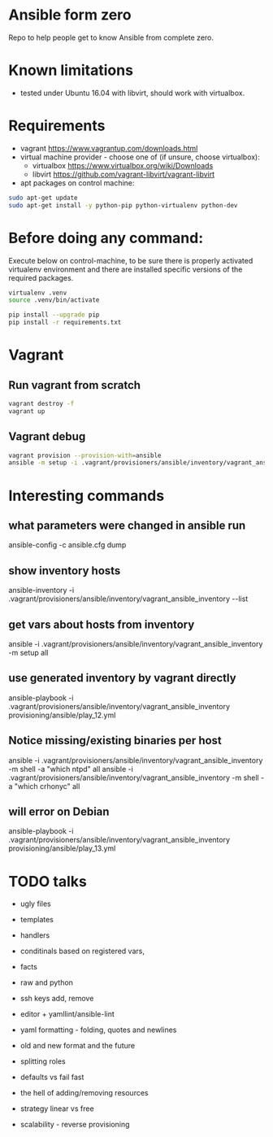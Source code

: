 # Ansible form zero

Repo to help people get to know Ansible from complete zero.

# Known limitations

- tested under Ubuntu 16.04 with libvirt, should work with virtualbox.

# Requirements
- vagrant https://www.vagrantup.com/downloads.html
- virtual machine provider - choose one of (if unsure, choose virtualbox):
  - virtualbox https://www.virtualbox.org/wiki/Downloads
  - libvirt https://github.com/vagrant-libvirt/vagrant-libvirt
- apt packages on control machine:
```bash
sudo apt-get update
sudo apt-get install -y python-pip python-virtualenv python-dev

```

# Before doing any command:
Execute below on control-machine, to be sure there is properly activated virtualenv
environment and there are installed specific versions of the required packages.

```bash
virtualenv .venv
source .venv/bin/activate

pip install --upgrade pip
pip install -r requirements.txt
```

# Vagrant

## Run vagrant from scratch
```bash
vagrant destroy -f
vagrant up
```

## Vagrant debug
```bash
vagrant provision --provision-with=ansible
ansible -m setup -i .vagrant/provisioners/ansible/inventory/vagrant_ansible_inventory
```


# Interesting commands

## what parameters were changed in ansible run
ansible-config -c ansible.cfg dump

## show inventory hosts
ansible-inventory -i .vagrant/provisioners/ansible/inventory/vagrant_ansible_inventory  --list

## get vars about hosts from inventory
ansible -i .vagrant/provisioners/ansible/inventory/vagrant_ansible_inventory -m setup all

## use generated inventory by vagrant directly
ansible-playbook -i .vagrant/provisioners/ansible/inventory/vagrant_ansible_inventory provisioning/ansible/play_12.yml

## Notice missing/existing binaries per host
ansible -i .vagrant/provisioners/ansible/inventory/vagrant_ansible_inventory -m shell -a "which ntpd" all
ansible -i .vagrant/provisioners/ansible/inventory/vagrant_ansible_inventory -m shell -a "which crhonyc" all

## will error on Debian
ansible-playbook -i .vagrant/provisioners/ansible/inventory/vagrant_ansible_inventory provisioning/ansible/play_13.yml


# TODO talks
- ugly files
- templates
- handlers
- conditinals based on registered vars,
- facts


- raw and python
- ssh keys add, remove
- editor + yamllint/ansible-lint
- yaml formatting - folding, quotes and newlines
- old and new format and the future
- splitting roles
- defaults vs fail fast
- the hell of adding/removing resources
- strategy linear vs free


- scalability - reverse provisioning
